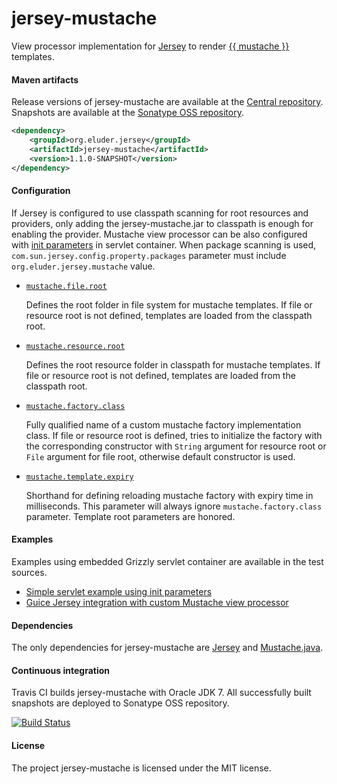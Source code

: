jersey-mustache
===============

View processor implementation for [Jersey](http://jersey.java.net/) to render
[{{ mustache }}](http://mustache.github.io/) templates.


#### Maven artifacts

Release versions of jersey-mustache are available at the [Central repository](http://search.maven.org/#search%7Cga%7C1%7Cg%3A%22org.eluder.jersey%22%20AND%20a%3A%22jersey-mustache%22).
Snapshots are available at the [Sonatype OSS repository](https://oss.sonatype.org/index.html#nexus-search;gav~org.eluder.jersey~jersey-mustache~~~).

```xml
<dependency>
    <groupId>org.eluder.jersey</groupId>
    <artifactId>jersey-mustache</artifactId>
    <version>1.1.0-SNAPSHOT</version>
</dependency>
```


#### Configuration

If Jersey is configured to use classpath scanning for root resources and providers, only adding the
jersey-mustache.jar to classpath is enough for enabling the provider. Mustache view processor can be also configured
with [init parameters](src/main/java/org/eluder/jersey/mustache/MustacheViewProcessor.java#L70-80) in servlet
container. When package scanning is used, `com.sun.jersey.config.property.packages` parameter must include
`org.eluder.jersey.mustache` value.

* [`mustache.file.root`](src/main/java/org/eluder/jersey/mustache/MustacheViewProcessor.java#L71)

  Defines the root folder in file system for mustache templates. If file or resource root is not defined, templates
  are loaded from the classpath root.

* [`mustache.resource.root`](src/main/java/org/eluder/jersey/mustache/MustacheViewProcessor.java#L74)

  Defines the root resource folder in classpath for mustache templates. If file or resource root is not defined,
  templates are loaded from the classpath root.

* [`mustache.factory.class`](src/main/java/org/eluder/jersey/mustache/MustacheViewProcessor.java#L77)

  Fully qualified name of a custom mustache factory implementation class. If file or resource root is defined, tries
  to initialize the factory with the corresponding constructor with `String` argument for resource root or `File`
  argument for file root, otherwise default constructor is used.

* [`mustache.template.expiry`](src/main/java/org/eluder/jersey/mustache/MustacheViewProcessor.java#L80)

  Shorthand for defining reloading mustache factory with expiry time in milliseconds. This parameter will always
  ignore `mustache.factory.class` parameter. Template root parameters are honored.


#### Examples

Examples using embedded Grizzly servlet container are available in the test sources.

* [Simple servlet example using init parameters](src/test/java/org/eluder/jersey/mustache/examples/simple)
* [Guice Jersey integration with custom Mustache view processor](src/test/java/org/eluder/jersey/mustache/examples/guice)


#### Dependencies

The only dependencies for jersey-mustache are [Jersey](http://jersey.java.net/) and
[Mustache.java](https://github.com/spullara/mustache.java).


#### Continuous integration

Travis CI builds jersey-mustache with Oracle JDK 7. All successfully built snapshots are deployed to Sonatype OSS
repository.

[![Build Status](https://travis-ci.org/trautonen/jersey-mustache.png)](https://travis-ci.org/trautonen/jersey-mustache)


#### License

The project jersey-mustache is licensed under the MIT license.
